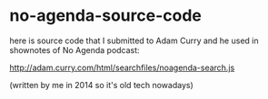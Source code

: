 # no-agenda-source-code

here is source code that I submitted to Adam Curry and he used in shownotes of No Agenda podcast:

http://adam.curry.com/html/searchfiles/noagenda-search.js

(written by me in 2014 so it's old tech nowadays)
